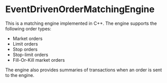 # EventDrivenOrderMatchingEngine

This is a matching engine implemented in C++. The engine supports the following order types:
- Market orders
- Limit orders
- Stop orders
- Stop-limit orders
- Fill-Or-Kill market orders

The engine also provides summaries of transactions when an order is sent to the engine.